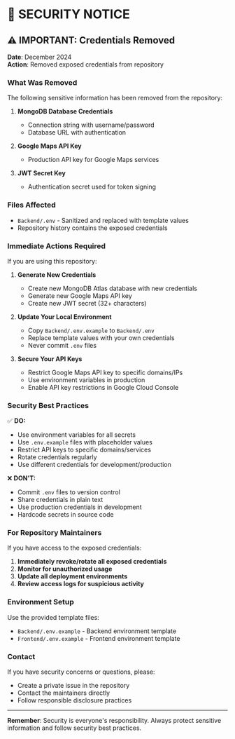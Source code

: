 # 🚨 SECURITY NOTICE

## ⚠️ IMPORTANT: Credentials Removed

**Date**: December 2024  
**Action**: Removed exposed credentials from repository

### What Was Removed

The following sensitive information has been removed from the repository:

1. **MongoDB Database Credentials**
   - Connection string with username/password
   - Database URL with authentication

2. **Google Maps API Key**
   - Production API key for Google Maps services

3. **JWT Secret Key**
   - Authentication secret used for token signing

### Files Affected

- `Backend/.env` - Sanitized and replaced with template values
- Repository history contains the exposed credentials

### Immediate Actions Required

If you are using this repository:

1. **Generate New Credentials**
   - Create new MongoDB Atlas database with new credentials
   - Generate new Google Maps API key
   - Create new JWT secret (32+ characters)

2. **Update Your Local Environment**
   - Copy `Backend/.env.example` to `Backend/.env`
   - Replace template values with your own credentials
   - Never commit `.env` files

3. **Secure Your API Keys**
   - Restrict Google Maps API key to specific domains/IPs
   - Use environment variables in production
   - Enable API key restrictions in Google Cloud Console

### Security Best Practices

✅ **DO:**
- Use environment variables for all secrets
- Use `.env.example` files with placeholder values
- Restrict API keys to specific domains/services
- Rotate credentials regularly
- Use different credentials for development/production

❌ **DON'T:**
- Commit `.env` files to version control
- Share credentials in plain text
- Use production credentials in development
- Hardcode secrets in source code

### For Repository Maintainers

If you have access to the exposed credentials:

1. **Immediately revoke/rotate all exposed credentials**
2. **Monitor for unauthorized usage**
3. **Update all deployment environments**
4. **Review access logs for suspicious activity**

### Environment Setup

Use the provided template files:
- `Backend/.env.example` - Backend environment template
- `Frontend/.env.example` - Frontend environment template

### Contact

If you have security concerns or questions, please:
- Create a private issue in the repository
- Contact the maintainers directly
- Follow responsible disclosure practices

---

**Remember**: Security is everyone's responsibility. Always protect sensitive information and follow security best practices.
